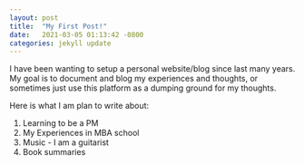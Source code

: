 ```yaml
---
layout: post
title:  "My First Post!"
date:   2021-03-05 01:13:42 -0800
categories: jekyll update
---
```


I have been wanting to setup a personal website/blog since last many years. My goal is to document and blog my experiences and thoughts, or sometimes just use this platform as a dumping ground for my thoughts.

Here is what I am plan to write about:
1. Learning to be a PM
2. My Experiences in MBA school
3. Music - I am a guitarist
4. Book summaries
